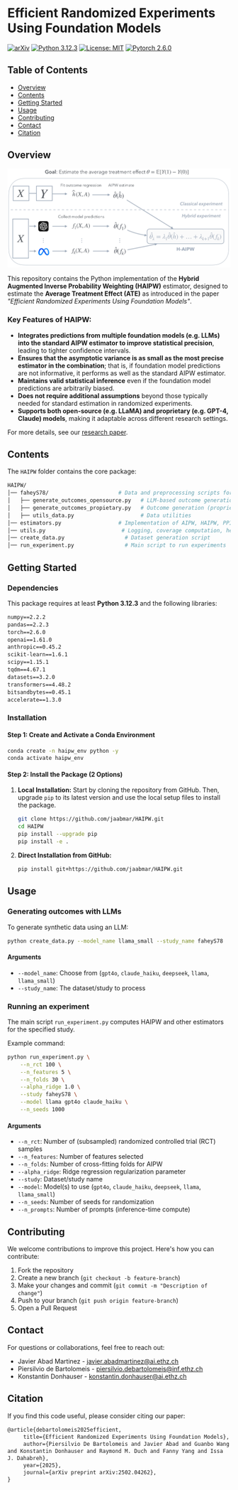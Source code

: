 # Efficient Randomized Experiments Using Foundation Models

[![arXiv](https://img.shields.io/badge/stat.ML-arXiv%3A2502.04262-B31B1B.svg)](https://arxiv.org/abs/2502.04262)
[![Python 3.12.3](https://img.shields.io/badge/python-3.12.3-blue.svg)](https://python.org/downloads/release/python-3123/)
[![License: MIT](https://img.shields.io/badge/License-MIT-yellow.svg)](LICENSE)
[![Pytorch 2.6.0](https://img.shields.io/badge/pytorch-2.6.0-green.svg)](https://pytorch.org/)

## Table of Contents
- [Overview](#overview)
- [Contents](#contents)
- [Getting Started](#getting-started)
- [Usage](#usage)
- [Contributing](#contributing)
- [Contact](#contact)
- [Citation](#citation)


## Overview

![HAIPW Diagram](diagram.jpg)

This repository contains the Python implementation of the **Hybrid Augmented Inverse Probability Weighting (HAIPW)** estimator, designed to estimate the **Average Treatment Effect (ATE)** as introduced in the paper *"Efficient Randomized Experiments Using Foundation Models"*.

### Key Features of HAIPW:
- **Integrates predictions from multiple foundation models (e.g. LLMs) into the standard AIPW estimator to improve statistical precision**, leading to tighter confidence intervals.
- **Ensures that the asymptotic variance is as small as the most precise estimator in the combination**; that is, if foundation model predictions are not informative, it performs as well as the standard AIPW estimator.
- **Maintains valid statistical inference** even if the foundation model predictions are arbitrarily biased.
- **Does not require additional assumptions** beyond those typically needed for standard estimation in randomized experiments.
- **Supports both open-source (e.g. LLaMA) and proprietary (e.g. GPT-4, Claude) models**, making it adaptable across different research settings.

For more details, see our [research paper](https://arxiv.org/abs/2502.04262).


## Contents

The `HAIPW` folder contains the core package:

```bash
HAIPW/
│── faheyS78/                      # Data and preprocessing scripts for the study by Fahey et al.
│   ├── generate_outcomes_opensource.py   # LLM-based outcome generation (open models)
│   ├── generate_outcomes_propietary.py   # Outcome generation (proprietary models)
│   ├── utils_data.py                     # Data utilities
│── estimators.py                  # Implementation of AIPW, HAIPW, PPI, DiM estimators
│── utils.py                        # Logging, coverage computation, helper functions
│── create_data.py                   # Dataset generation script
│── run_experiment.py                # Main script to run experiments
```


## Getting Started

### **Dependencies**

This package requires at least **Python 3.12.3** and the following libraries:

```txt
numpy==2.2.2
pandas==2.2.3
torch==2.6.0
openai==1.61.0
anthropic==0.45.2
scikit-learn==1.6.1
scipy==1.15.1
tqdm==4.67.1
datasets==3.2.0
transformers==4.48.2
bitsandbytes==0.45.1
accelerate==1.3.0
```

### Installation

#### Step 1: Create and Activate a Conda Environment

```bash
conda create -n haipw_env python -y
conda activate haipw_env
```
#### Step 2: Install the Package (2 Options)

1. **Local Installation:**
   Start by cloning the repository from GitHub. Then, upgrade `pip` to its latest version and use the local setup files to install the package.
   ```bash
   git clone https://github.com/jaabmar/HAIPW.git
   cd HAIPW
   pip install --upgrade pip
   pip install -e .
   ```
2. **Direct Installation from GitHub:**
   ```bash
   pip install git+https://github.com/jaabmar/HAIPW.git
   ```


## Usage

### Generating outcomes with LLMs

To generate synthetic data using an LLM:

```bash
python create_data.py --model_name llama_small --study_name faheyS78
```

#### Arguments

- `--model_name`: Choose from (`gpt4o`, `claude_haiku`, `deepseek`, `llama`, `llama_small`)
- `--study_name`: The dataset/study to process

### Running an experiment

The main script `run_experiment.py` computes HAIPW and other estimators for the specified study.

Example command:

```bash
python run_experiment.py \
    --n_rct 100 \
    --n_features 5 \
    --n_folds 30 \
    --alpha_ridge 1.0 \
    --study faheyS78 \
    --model llama gpt4o claude_haiku \
    --n_seeds 1000
```

#### Arguments

- `--n_rct`: Number of (subsampled) randomized controlled trial (RCT) samples
- `--n_features`: Number of features selected
- `--n_folds`: Number of cross-fitting folds for AIPW
- `--alpha_ridge`: Ridge regression regularization parameter
- `--study`: Dataset/study name
- `--model`: Model(s) to use (`gpt4o`, `claude_haiku`, `deepseek`, `llama`, `llama_small`)
- `--n_seeds`: Number of seeds for randomization
- `--n_prompts`: Number of prompts (inference-time compute)


## Contributing

We welcome contributions to improve this project. Here's how you can contribute:

1. Fork the repository
2. Create a new branch (`git checkout -b feature-branch`)
3. Make your changes and commit (`git commit -m "Description of change"`)
4. Push to your branch (`git push origin feature-branch`)
5. Open a Pull Request


## Contact

For questions or collaborations, feel free to reach out:

- Javier Abad Martinez - [javier.abadmartinez@ai.ethz.ch](mailto:javier.abadmartinez@ai.ethz.ch)
- Piersilvio de Bartolomeis - [piersilvio.debartolomeis@inf.ethz.ch](mailto:piersilvio.debartolomeis@inf.ethz.ch)
- Konstantin Donhauser - [konstantin.donhauser@ai.ethz.ch](mailto:konstantin.donhauser@ai.ethz.ch)


## Citation

If you find this code useful, please consider citing our paper:
 ```
@article{debartolomeis2025efficient,
      title={Efficient Randomized Experiments Using Foundation Models}, 
      author={Piersilvio De Bartolomeis and Javier Abad and Guanbo Wang and Konstantin Donhauser and Raymond M. Duch and Fanny Yang and Issa J. Dahabreh},
      year={2025},
      journal={arXiv preprint arXiv:2502.04262},
}
```
